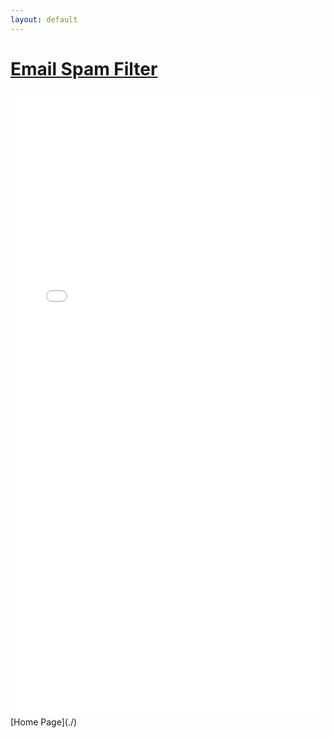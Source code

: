 ```yaml
---
layout: default
---
```


# <u>Email Spam Filter</u>

<iframe src="Documents/N0940282_Report.pdf" width="100%" height="1000px" frameborder="0"></iframe>
[Home Page](./)
